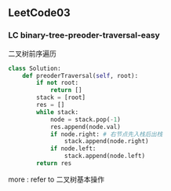 ## LeetCode03

### LC binary-tree-preoder-traversal-easy

二叉树前序遍历

```python
class Solution:
    def preoderTraversal(self, root):
        if not root:
            return []
        stack = [root]
        res = []
        while stack:
            node = stack.pop(-1)
            res.append(node.val)
            if node.right: # 右节点先入栈后出栈
                stack.append(node.right)
            if node.left:
                stack.append(node.left)
        return res     
```

more : refer to 二叉树基本操作

